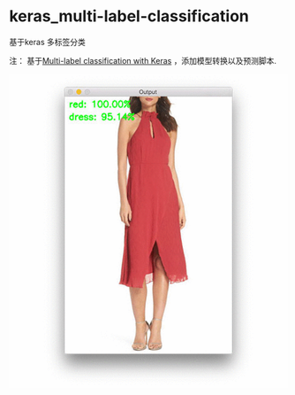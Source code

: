 # keras_multi-label-classification
基于keras 多标签分类


注： 
  基于[Multi-label classification with Keras](https://www.pyimagesearch.com/2018/05/07/multi-label-classification-with-keras/#) ，添加模型转换以及预测脚本.
  
 ![Illustration](img/keras_multi_label_animation.gif)
